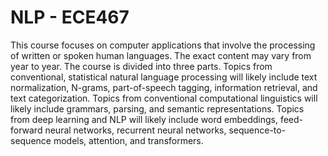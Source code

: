 # NLP - ECE467
This course focuses on computer applications that involve the processing of written or spoken human languages. The exact content may vary from year to year. The course is divided into three parts. Topics from conventional, statistical natural language processing will likely include text normalization, N-grams, part-of-speech tagging, information retrieval, and text categorization. Topics from conventional computational linguistics will likely include grammars, parsing, and semantic representations. Topics from deep learning and NLP will likely include word embeddings, feed-forward neural networks, recurrent neural networks, sequence-to-sequence models, attention, and transformers. 

